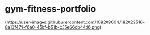 # gym-fitness-portfolio



(https://user-images.githubusercontent.com/108208004/182023516-8a13f474-f6a0-45bf-b51b-c35e66cb44d6.png)

